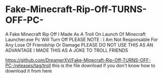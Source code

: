 # Fake-Minecraft-Rip-Off-TURNS-OFF-PC-
A Fake Minecraft Rip Off I Made As A Troll On Launch Of Minecraft Launcher.exe Pc Will Turn Off
PLEASE NOTE : I Am Not Responsable For Any Lose Of Friendship Or Damage
PLEASE DO NOT USE THIS AS AN ADVANTAGE
I MADE THIS AS A JOKE TO TROLL FRIENDS


https://github.com/DreamerXV/Fake-Minecraft-Rip-Off-TURNS-OFF-PC-/releases/tag/troll
this is the file download if you don't know how to download it from here
